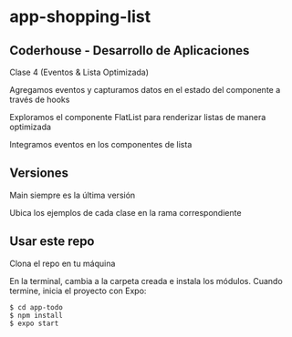 # app-shopping-list

## Coderhouse - Desarrollo de Aplicaciones

Clase 4 (Eventos & Lista Optimizada)

Agregamos eventos y capturamos datos en el estado del componente a través de hooks

Exploramos el componente FlatList para renderizar listas de manera optimizada

Integramos eventos en los componentes de lista

## Versiones

Main siempre es la última versión

Ubica los ejemplos de cada clase en la rama correspondiente

## Usar este repo

Clona el repo en tu máquina

En la terminal, cambia a la carpeta creada e instala los módulos. Cuando termine, inicia el proyecto con Expo:

```
$ cd app-todo
$ npm install
$ expo start
```
